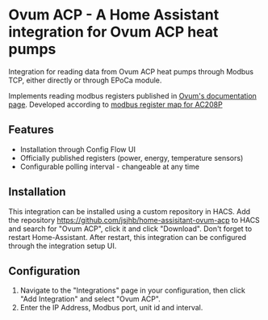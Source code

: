 # Ovum ACP - A Home Assistant integration for Ovum ACP heat pumps

Integration for reading data from Ovum ACP heat pumps through Modbus TCP, either directly or through EPoCa module.

Implements reading modbus registers published in [Ovum's documentation page](https://susi.ovum.at). Developed according to [modbus register map for AC208P](https://github.com/jsjhb/home-assistant-ovum-acp/blob/main/Anleitung_ModBusTCP_AirCubeACP_DE_240705.pdf)

## Features

- Installation through Config Flow UI
- Officially published registers (power, energy, temperature sensors)
- Configurable polling interval - changeable at any time

## Installation

This integration can be installed using a custom repository in HACS. Add the repository https://github.com/jsjhb/home-assisitant-ovum-acp to HACS and search for "Ovum ACP", click it and click "Download". Don't forget to restart Home-Assistant. After restart, this integration can be configured through the integration setup UI.

## Configuration

1. Navigate to the "Integrations" page in your configuration, then click "Add Integration" and select "Ovum ACP".
2. Enter the IP Address, Modbus port, unit id and interval.


